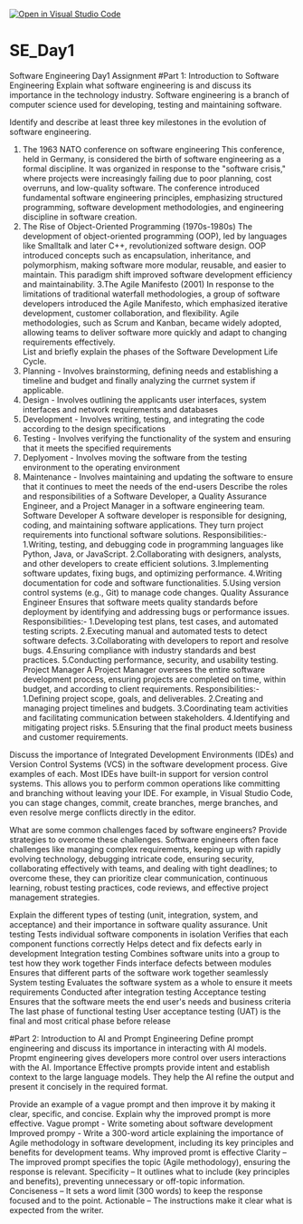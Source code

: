 [![Open in Visual Studio Code](https://classroom.github.com/assets/open-in-vscode-2e0aaae1b6195c2367325f4f02e2d04e9abb55f0b24a779b69b11b9e10269abc.svg)](https://classroom.github.com/online_ide?assignment_repo_id=18373491&assignment_repo_type=AssignmentRepo)
# SE_Day1
Software Engineering Day1 Assignment
#Part 1: Introduction to Software Engineering
Explain what software engineering is and discuss its importance in the technology industry.
Software engineering is a branch of computer science used for developing, testing and maintaining software.

Identify and describe at least three key milestones in the evolution of software engineering.
1. The 1963 NATO conference on software engineering
   This conference, held in Germany, is considered the birth of software engineering as a formal discipline. It was organized in response to the "software crisis," where projects were increasingly failing due to poor planning, cost overruns, and low-quality software. The conference introduced fundamental software engineering principles, emphasizing structured programming, software development methodologies, and engineering discipline in software creation.
2. The Rise of Object-Oriented Programming (1970s-1980s)
   The development of object-oriented programming (OOP), led by languages like Smalltalk and later C++, revolutionized software design. OOP introduced concepts such as encapsulation, inheritance, and polymorphism, making software more modular, reusable, and easier to maintain. This paradigm shift improved software development efficiency and maintainability.
 3.The Agile Manifesto (2001)
   In response to the limitations of traditional waterfall methodologies, a group of software developers introduced the Agile Manifesto, which emphasized iterative development, customer collaboration, and flexibility. Agile methodologies, such as Scrum and Kanban, became widely adopted, allowing teams to deliver software more quickly and adapt to changing requirements effectively.  
List and briefly explain the phases of the Software Development Life Cycle.
1. Planning - Involves brainstorming, defining needs and establishing a timeline and budget and finally analyzing the currnet system if applicable.
2. Design - Involves outlining the applicants user interfaces, system interfaces and network requirements and databases 
3. Development - Involves writing, testing, and integrating the code according to the design specifications
4. Testing - Involves verifying the functionality of the system and ensuring that it meets the specified requirements
5. Deplyoment - Involves moving the software from the testing environment to the operating environment
6. Maintenance - Involves maintaining and updating the software to ensure that it continues to meet the needs of the end-users
Describe the roles and responsibilities of a Software Developer, a Quality Assurance Engineer, and a Project Manager in a software engineering team.
 Software Developer
A software developer is responsible for designing, coding, and maintaining software applications. They turn project requirements into functional software solutions.
Responsibilities:-
1.Writing, testing, and debugging code in programming languages like Python, Java, or JavaScript.
2.Collaborating with designers, analysts, and other developers to create efficient solutions.
3.Implementing software updates, fixing bugs, and optimizing performance.
4.Writing documentation for code and software functionalities.
5.Using version control systems (e.g., Git) to manage code changes.
Quality Assurance Engineer
Ensures that software meets quality standards before deployment by identifying and addressing bugs or performance issues.
Responsibilities:-
1.Developing test plans, test cases, and automated testing scripts.
2.Executing manual and automated tests to detect software defects.
3.Collaborating with developers to report and resolve bugs.
4.Ensuring compliance with industry standards and best practices.
5.Conducting performance, security, and usability testing.
Project Manager
A Project Manager oversees the entire software development process, ensuring projects are completed on time, within budget, and according to client requirements.
Responsibilities:-
1.Defining project scope, goals, and deliverables.
2.Creating and managing project timelines and budgets.
3.Coordinating team activities and facilitating communication between stakeholders.
4.Identifying and mitigating project risks.
5.Ensuring that the final product meets business and customer requirements.

Discuss the importance of Integrated Development Environments (IDEs) and Version Control Systems (VCS) in the software development process. Give examples of each.
Most IDEs have built-in support for version control systems. This allows you to perform common operations like committing and branching without leaving your IDE. For example, in Visual Studio Code, you can stage changes, commit, create branches, merge branches, and even resolve merge conflicts directly in the editor.

What are some common challenges faced by software engineers? Provide strategies to overcome these challenges.
Software engineers often face challenges like managing complex requirements, keeping up with rapidly evolving technology, debugging intricate code, ensuring security, collaborating effectively with teams, and dealing with tight deadlines; to overcome these, they can prioritize clear communication, continuous learning, robust testing practices, code reviews, and effective project management strategies. 

Explain the different types of testing (unit, integration, system, and acceptance) and their importance in software quality assurance.
Unit testing 
   Tests individual software components in isolation
   Verifies that each component functions correctly
   Helps detect and fix defects early in development
Integration testing 
   Combines software units into a group to test how they work together
   Finds interface defects between modules
   Ensures that different parts of the software work together seamlessly
System testing 
   Evaluates the software system as a whole to ensure it meets requirements
   Conducted after integration testing
Acceptance testing
   Ensures that the software meets the end user's needs and business criteria 
   The last phase of functional testing 
   User acceptance testing (UAT) is the final and most critical phase before release 
   
#Part 2: Introduction to AI and Prompt Engineering
Define prompt engineering and discuss its importance in interacting with AI models.
Propmt engineering gives developers more control over users interactions with the AI.
Importance
Effective prompts provide intent and establish context to the large language models. They help the AI refine the output and present it concisely in the required format.

Provide an example of a vague prompt and then improve it by making it clear, specific, and concise. Explain why the improved prompt is more effective.
Vague prompt - Write someting about software development
Improved prompy - Write a 300-word article explaining the importance of Agile methodology in software development, including its key principles and benefits for development teams.
Why improved promt is effective
Clarity – The improved prompt specifies the topic (Agile methodology), ensuring the response is relevant.
Specificity – It outlines what to include (key principles and benefits), preventing unnecessary or off-topic information.
Conciseness – It sets a word limit (300 words) to keep the response focused and to the point.
Actionable – The instructions make it clear what is expected from the writer.




